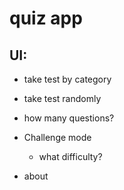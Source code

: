 # quiz app

## UI:

- take test by category

- take test randomly

- how many questions?

- Challenge mode

  - what difficulty?

- about
